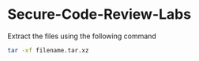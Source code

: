 # Secure-Code-Review-Labs

Extract the files using the following command
```bash
tar -xf filename.tar.xz
```
